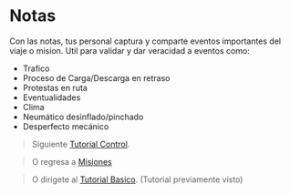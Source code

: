 # Notas

Con las notas, tus personal captura y comparte eventos importantes del viaje o mision. Util para validar y dar veracidad a eventos como:

 - Trafico
 - Proceso de Carga/Descarga en retraso 
 - Protestas en ruta
 - Eventualidades 
 - Clima
 - Neumático desinflado/pinchado
 - Desperfecto mecánico

> Siguiente [Tutorial Control](/v1/web-app/basico/notas.html).

> O regresa a [Misiones](/v1/web-app/basico/misiones.html)

> O dirigete al [Tutorial Basico](https://docs.optacheck.com/v1/). (Tutorial previamente visto)
<!--stackedit_data:
eyJoaXN0b3J5IjpbMTc0MjUyMTI5OCwtMTgxNTA3NTAxNiwxND
U5NzYwNzQ5LDIwNDMxNjM1OTgsLTIwMzkzNDU3NTUsMTQ3OTc0
Mjc0N119
-->